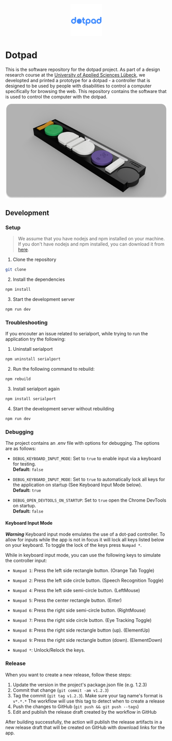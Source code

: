 <p align="center">
<img src="./public/logo_512.png" alt="The logo of the dotpad project" width=100 />
</p>

# Dotpad

This is the software repository for the dotpad project. As part of a design research course at the [University of Applied Sciences Lübeck](https://www.th-luebeck.de/), we developted and printed a prototype for a dotpad - a controller that is designed to be used by people with disabilities to control a computer specifically for browsing the web. This repository contains the software that is used to control the computer with the dotpad.

<img src="./public/dotpad-render.png" alt="A render of the dotpad"/>

## Development

### Setup

> We assume that you have nodejs and npm installed on your machine.
> If you don't have nodejs and npm installed, you can download it from [here](https://nodejs.org/en/download/).

1. Clone the repository

```bash
git clone 
```

2. Install the dependencies

```bash
npm install
```

3. Start the development server

```bash
npm run dev
```

### Troubleshooting

If you encouter an issue related to serialport, while trying to run the application try the following:

1. Uninstall serialport

```bash
npm uninstall serialport
```

2. Run the following command to rebuild:

```bash
npm rebuild
```

3. Install serialport again

```bash
npm install serialport
```

4. Start the development server without rebuilding

```bash
npm run dev
```

### Debugging

The project contains an .env file with options for debugging. The options are as follows:

- `DEBUG_KEYBOARD_INPUT_MODE`: Set to `true` to enable input via a keyboard for testing.<br>
**Default:** `false`

- `DEBUG_KEYBOARD_INPUT_MODE`: Set to `true` to automatically lock all keys for the application on startup (See Keyboard Input Mode below).<br>
**Default:** `true`

- `DEBUG_OPEN_DEVTOOLS_ON_STARTUP`: Set to `true` open the Chrome DevTools on startup.<br>
**Default:** `false`

#### Keyboard Input Mode

***Warning***
Keyboard input mode emulates the use of a dot-pad controller. To allow for inputs while the app is not in focus it will lock all keys listed below on your keyboard. To toggle the lock of the keys press `Numpad *`.

While in keyboard input mode, you can use the following keys to simulate the controller input:

- `Numpad 1`: Press the left side rectangle button. (Orange Tab Toggle)
- `Numpad 2`: Press the left side circle button. (Speech Recognition Toggle)
- `Numpad 4`: Press the left side semi-circle button. (LeftMouse)
- `Numpad 5`: Press the center rectangle button. (Enter)
- `Numpad 6`: Press the right side semi-circle button. (RightMouse)
- `Numpad 7`: Press the right side circle button. (Eye Tracking Toggle)
- `Numpad 8`: Press the right side rectangle button (up). (ElementUp)
- `Numpad 9`: Press the right side rectangle button (down). (ElementDown)

- `Numpad *`: Unlock/Relock the keys.

### Release


When you want to create a new release, follow these steps:

1. Update the version in the project's package.json file (e.g. 1.2.3)
1. Commit that change (`git commit -am v1.2.3`)
1. Tag the commit (`git tag v1.2.3`). Make sure your tag name's format is `v*.*.*` The workflow will use this tag to detect when to create a release
1. Push the changes to GitHub (`git push && git push --tags`)
1. Edit and publish the release draft created by the workflow in GitHub

After building successfully, the action will publish the release artifacts in a new release draft that will be created on GitHub with download links for the app. 